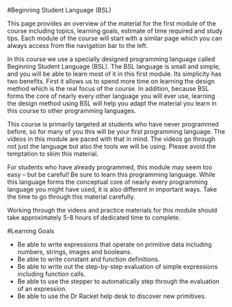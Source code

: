 #Beginning Student Language (BSL)

This page provides an overview of the material for the first module of the course including topics, learning goals, estimate of time required and study tips. Each module of the course will start with a similar page which you can always access from the navigation bar to the left.

In this course we use a specially designed programming language called Beginning Student Language (BSL). The BSL language is small and simple, and you will be able to learn most of it in this first module. Its simplicity has two benefits. First it allows us to spend more time on learning the design method which is the real focus of the course. In addition, because BSL forms the core of nearly every other language you will ever use, learning the design method using BSL will help you adapt the material you learn in this course to other programming languages.

This course is primarily targeted at students who have never programmed before, so for many of you this will be your first programming language. The videos in this module are paced with that in mind. The videos go through not just the language but also the tools we will be using. Please avoid the temptation to skim this material.

For students who have already programmed, this module may seem too easy – but be careful! Be sure to learn this programming language. While this language forms the conceptual core of nearly every programming language you might have used, it is also different in important ways. Take the time to go through this material carefully.

Working through the videos and practice materials for this module should take approximately 5-8 hours of dedicated time to complete.


#Learning Goals

* Be able to write expressions that operate on primitive data including numbers, strings, images and booleans.
* Be able to write constant and function definitions.
* Be able to write out the step-by-step evaluation of simple expressions including function calls.
* Be able to use the stepper to automatically step through the evaluation of an expression.
* Be able to use the Dr Racket help desk to discover new primitives.